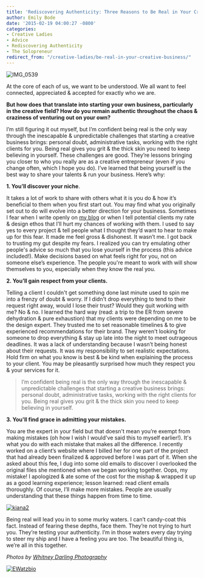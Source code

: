 ```yaml
---
title: 'Rediscovering Authenticity: Three Reasons to Be Real in Your Creative Business'
author: Emily Bode
date: '2015-02-19 04:00:27 -0800'
categories:
- Creative Ladies
- Advice
- Rediscovering Authenticity
- The Solopreneur
redirect_from: "/creative-ladies/be-real-in-your-creative-business/"
---
```


![IMG_0539](http://yellowconference.com/wp-content/uploads/2015/02/IMG_0539.jpg)

At the core of each of us, we want to be understood. We all want to feel connected, appreciated & accepted for exactly who we are.

**But how does that translate into starting your own business, particularly in the creative field? How do you remain authentic throughout the chaos & craziness of venturing out on your own?**

I’m still figuring it out myself, but I’m confident being real is the only way through the inescapable & unpredictable challenges that starting a creative business brings: personal doubt, administrative tasks, working with the right clients for you. Being real gives you grit & the thick skin you need to keep believing in yourself. These challenges are good. They’re lessons bringing you closer to who you really are as a creative entrepreneur (even if you change often, which I hope you do). I’ve learned that being yourself is the best way to share your talents & run your business. Here’s why:

**1\. You’ll discover your niche**.

It takes a lot of work to share with others what it is you do & how it’s beneficial to them when you first start out. You may find what you originally set out to do will evolve into a better direction for your business. Sometimes I fear when I write openly on [my blog](http://www.bravegirlspirit.com) or when I tell potential clients my rate & design ethos that I’ll hurt my chances of working with them. I used to say yes to every project & tell people what I thought they’d want to hear to make up for this fear. It made me feel gross & dishonest. It wasn’t me. I got back to trusting my gut despite my fears. I realized you can try emulating other people's advice so much that you lose yourself in the process (this advice included!). Make decisions based on what feels right for you, not on someone else’s experience. The people you're meant to work with will show themselves to you, especially when they know the real you.

**2\. You’ll gain respect from your clients.**

Telling a client I couldn't get something done last minute used to spin me into a frenzy of doubt & worry. If I didn't drop everything to tend to their request right away, would I lose their trust? Would they quit working with me? No & no. I learned the hard way (read: a trip to the ER from severe dehydration & pure exhaustion) that my clients were depending on me to be the design expert. They trusted me to set reasonable timelines & to give experienced recommendations for their brand. They weren't looking for someone to drop everything & stay up late into the night to meet outrageous deadlines. It was a lack of understanding because I wasn’t being honest about their requests. It was my responsibility to set realistic expectations. Hold firm on what you know is best & be kind when explaining the process to your client. You may be pleasantly surprised how much they respect you & your services for it.

> I’m confident being real is the only way through the inescapable & unpredictable challenges that starting a creative business brings: personal doubt, administrative tasks, working with the right clients for you. Being real gives you grit & the thick skin you need to keep believing in yourself.

**3\. You'll find grace in admitting your mistakes.**

You are the expert in your field but that doesn't mean you’re exempt from making mistakes (oh how I wish I would've said this to myself earlier!). It's what you do with each mistake that makes all the difference. I recently worked on a client’s website where I billed her for one part of the project that had already been finalized & approved before I was part of it. When she asked about this fee, I dug into some old emails to discover I overlooked the original files she mentioned when we began working together. Oops, my mistake! I apologized & ate some of the cost for the mishap & wrapped it up as a good learning experience; lesson learned: read client emails thoroughly. Of course, I’ll make more mistakes. People are usually understanding that these things happen from time to time.

[![kiana2](http://yellowconference.com/wp-content/uploads/2015/02/kiana2.jpg)](http://yellowconference.com/wp-content/uploads/2015/02/kiana2.jpg)

Being real will lead you in to some murky waters. I can’t candy-coat this fact. Instead of fearing these depths, face them. They’re not trying to hurt you. They’re testing your authenticity. I’m in those waters every day trying to steer my ship and I have a feeling you are too. The beautiful thing is, we’re all in this together.

_Photos by [Whitney Darling Photography](http://whitneydarling.com/)_

[![EWatzbio](http://yellowconference.com/wp-content/uploads/2015/01/EWatzbio.jpg)](http://bravegirlspirit.com/)
